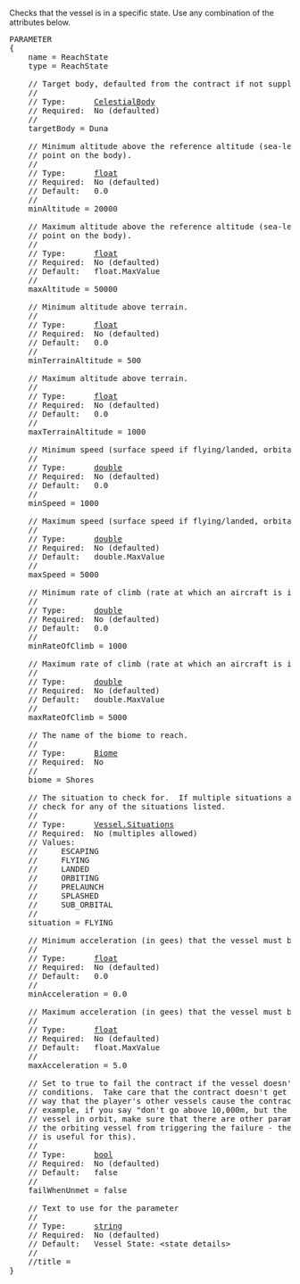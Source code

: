 Checks that the vessel is in a specific state.  Use any combination of the attributes below.

<pre>
PARAMETER
{
    name = ReachState
    type = ReachState

    // Target body, defaulted from the contract if not supplied.
    //
    // Type:      <a href="CelestialBody-Type">CelestialBody</a>
    // Required:  No (defaulted)
    //
    targetBody = Duna

    // Minimum altitude above the reference altitude (sea-level or the lowest
    // point on the body).
    //
    // Type:      <a href="Numeric-Type">float</a>
    // Required:  No (defaulted)
    // Default:   0.0
    //
    minAltitude = 20000

    // Maximum altitude above the reference altitude (sea-level or the lowest
    // point on the body).
    //
    // Type:      <a href="Numeric-Type">float</a>
    // Required:  No (defaulted)
    // Default:   float.MaxValue
    //
    maxAltitude = 50000

    // Minimum altitude above terrain.
    //
    // Type:      <a href="Numeric-Type">float</a>
    // Required:  No (defaulted)
    // Default:   0.0
    //
    minTerrainAltitude = 500

    // Maximum altitude above terrain.
    //
    // Type:      <a href="Numeric-Type">float</a>
    // Required:  No (defaulted)
    // Default:   0.0
    //
    maxTerrainAltitude = 1000

    // Minimum speed (surface speed if flying/landed, orbital speed ortherwise).
    //
    // Type:      <a href="Numeric-Type">double</a>
    // Required:  No (defaulted)
    // Default:   0.0
    //
    minSpeed = 1000

    // Maximum speed (surface speed if flying/landed, orbital speed ortherwise).
    //
    // Type:      <a href="Numeric-Type">double</a>
    // Required:  No (defaulted)
    // Default:   double.MaxValue
    //
    maxSpeed = 5000

    // Minimum rate of climb (rate at which an aircraft is increasing its altitude).
    //
    // Type:      <a href="Numeric-Type">double</a>
    // Required:  No (defaulted)
    // Default:   0.0
    //
    minRateOfClimb = 1000

    // Maximum rate of climb (rate at which an aircraft is increasing its altitude).
    //
    // Type:      <a href="Numeric-Type">double</a>
    // Required:  No (defaulted)
    // Default:   double.MaxValue
    //
    maxRateOfClimb = 5000

    // The name of the biome to reach.
    //
    // Type:      <a href="Biome-Type">Biome</a>
    // Required:  No
    //
    biome = Shores

    // The situation to check for.  If multiple situations are provided, will
    // check for any of the situations listed.
    //
    // Type:      <a href="Enumeration-Type">Vessel.Situations</a>
    // Required:  No (multiples allowed)
    // Values:
    //     ESCAPING
    //     FLYING
    //     LANDED
    //     ORBITING
    //     PRELAUNCH
    //     SPLASHED
    //     SUB_ORBITAL
    //
    situation = FLYING

    // Minimum acceleration (in gees) that the vessel must be at.
    //
    // Type:      <a href="Numeric-Type">float</a>
    // Required:  No (defaulted)
    // Default:   0.0
    //
    minAcceleration = 0.0

    // Maximum acceleration (in gees) that the vessel must be at.
    //
    // Type:      <a href="Numeric-Type">float</a>
    // Required:  No (defaulted)
    // Default:   float.MaxValue
    //
    maxAcceleration = 5.0

    // Set to true to fail the contract if the vessel doesn't meet the
    // conditions.  Take care that the contract doesn't get written in such a
    // way that the player's other vessels cause the contract to faile (for
    // example, if you say "don't go above 10,000m, but the player has another
    // vessel in orbit, make sure that there are other parameters that prevent
    // the orbiting vessel from triggering the failure - the completeInSequence
    // is useful for this).
    //
    // Type:      <a href="Boolean-Type">bool</a>
    // Required:  No (defaulted)
    // Default:   false
    //
    failWhenUnmet = false

    // Text to use for the parameter
    //
    // Type:      <a href="String-Type">string</a>
    // Required:  No (defaulted)
    // Default:   Vessel State: &lt;state details&gt;
    //
    //title =
}
</pre>
